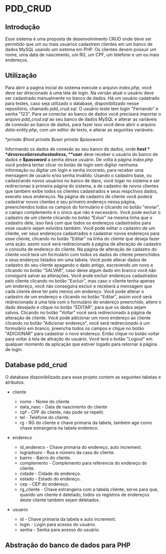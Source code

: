 # PDD_CRUD

## Introdução

Esse sistema é uma proposta de desenvolvimento CRUD onde deve ser permitido que um ou mais usuários cadastrem clientes em um banco de dados MySQL usando um sistema em PHP.
Os clientes devem possuir um nome, uma data de nascimento, um RG, um CPF, um telefone e um ou mais endereços.

## Utilização

Para abrir a pagina inicial do sistema execute o arquivo *index.php*, você deve ser direcionado à uma tela de login. Na versão atual o usuário deve ser cadastrado manualmente no banco de dados. Há um usuário cadatrado para testes, caso seja utilizado o database, disponibilizado nesse repositório, chamado *pdd_crud.sql*. O usuário teste tem login "Fernando" e senha "123".
Para se conectar ao banco de dados você precisará importar o arquivo *pdd_crud.sql* ao seu banco de dados MySQL e alterar as variáveis de conexão ao banco de dados, para fazer isso você deve abrir o arquivo *data-entity.php*, com um editor de texto, e alterar as seguintes variáveis:
  
   **private $host
	private $user
	private $password*
	
  
  Informando os dados de conexão ao seu banco de dados, onde **$host** deve receber seu host adress, **$user** deve receber o usuário do banco de dados e **$password** a senha desse usuário.
  De volta à página *index.php* você poderá tentar clicar no botão de login sem digitar nenhuma informação ou digitar um login e senha incorreto, para receber uma mensagem de usuário e/ou senha inválido. Usando o cadastro base, ou cadastrando novos usuários no banco de daos, você logar no sistema e ser redirecionao à primeira página do sistema, a de cadastro de novos clientes que também exibe todos os clientes cadastrados e seus respctivos dados, execeto seus endereços.
  Na página de cadastro de cliente você poderá cadastrar novos clientes e seu primeiro endereço nessa página, preenchendos todos os campos do formulário e clicando no botão "enviar", o campo complemento é o único que não é necessário.
  Você pode excluir o cadastro de um cliente clicando no botão "Exluir" na mesma linha que o cadastro dele, isso fará com que todos os endereços cadastrados para esse usuário sejam exluídos também. 
  Você pode editar o cadastro de um cliente, ver seus endereços cadastrados e cadastrar novos endereços para esse cliente, clicando no botão "Editar" na linha do cliente que deseja fazer uma ação. assim você será redirecionado à página de alteração de cadastro e consulta de endereço do cliente.
  Na página de alteração de cadastro do cliente você terá um formulário com todos os dados do cliente preenchidos e seus enderços listados em uma tabela. Você pode alterar dados de cadastro do seu cliente apagando o dado antigo, escrevendo um novo e clicando no botão "SALVAR", caso deixe algum dado em branco você não consiguirá salvar as alterações.
  Você pode excluir endereços cadastrados pelo cliente clicando no botão "Excluir", mas caso o cliente tenha apenas um endereço, você não conseguira excluir e receberá a mensagem que cada cliente deve ter pelo menos um endereço.
  Você pode alterar o cadastro de um endereço e clicando no botão "Editar", assim você será redirecionado à uma tela com o formulário do endereço preenchido, altere o dado desejado e clique no botão "EDITAR", para que os dados sejam salvos. Clicando no botão "Voltar" você será redirecionado à página de alteração de cliente.
  Você pode adicionar um novo endereço ao cliente clicando no botão "Adicionar endereço", você será redirecionado à um formulário em branco, preencha todos os campos e clique no botão "ADICIONAR" para cadastrar o novo endereço. Então clique no botão voltar para voltar à tela de altração do usuário.
  Você terá o botão "Logout" em qualquer momento da aplicação que estiver logado para retornar à página de login.
  
  ## Database pdd_crud
  
  O database disponibilizado para esse projeto contem as seguintes tabelas e atributos:
  
  * cliente
  	* nome - Nome do cliente
	* data_nasc - Data de nascimento do cliente
	* cpf - CPF do cliente, não pode se repetir.
	* tel - Telefone do cliente. 
	* rg - RG do cliente e chave primaria da tabela, também age como chave estrangeria na tabela endereco.
	
  * endereco
  	* id_endereco - Chave primaria do endereço, auto increment.
	* logradouro - Rua e número da casa do cliente.
	* bairro - Bairro do cliente.
	* complemento - Complemento para referencia do endereço do cliente.
	* cidade - Cidade do endereço.
	* estado - Estado do endereço.
	* cep - CEP do endereço.
	* rg_cliente - Chave estrangeira com a tabela cliente, serve para que, quando um cliente é deletado, todos os registros de endereços deste cliente também sejam deletados.
	
  * usuario
  	* id - Chave primaria da tabela e auto increment.
	* login - Login para acesso do usuário.
	* senha - Senha para acesso do usuário.
	
  ## Abstração do banco de dados para PHP
  
    
